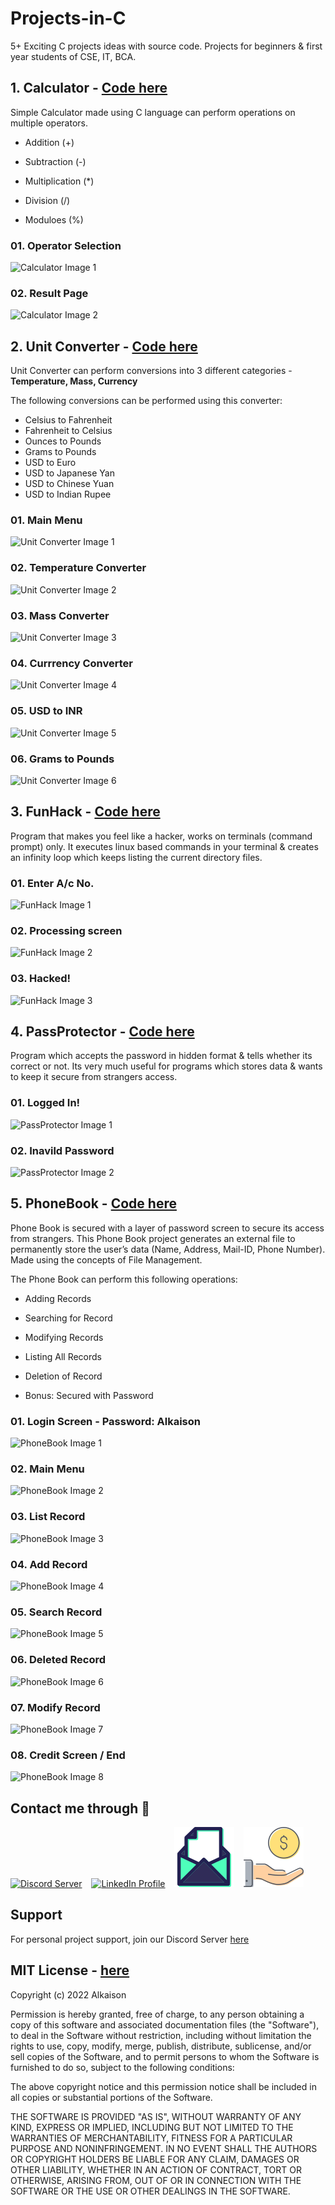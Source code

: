 
# Projects-in-C

 5+ Exciting C projects ideas with source code. Projects for beginners & first year students of CSE, IT, BCA.

## 1. Calculator - [Code here](https://github.com/Alkaison/Projects-in-C/blob/main/Calculator.c "Code for Calculator")

Simple Calculator made using C language can perform operations on multiple operators.

- Addition (+)

- Subtraction (-)

- Multiplication (*)

- Division (/)

- Moduloes (%)

### 01. Operator Selection
![Calculator Image 1](https://github.com/Alkaison/Projects-in-C/blob/main/Project-Images/Calculator-1.png)

### 02. Result Page
![Calculator Image 2](https://github.com/Alkaison/Projects-in-C/blob/main/Project-Images/Calculator-2.png)

## 2. Unit Converter - [Code here](https://github.com/Alkaison/Projects-in-C/blob/main/UnitConverter.c "Code for UnitConverter")

Unit Converter can perform conversions into 3 different categories - **Temperature, Mass, Currency**

The following conversions can be performed using this converter:

- Celsius to Fahrenheit
- Fahrenheit to Celsius
- Ounces to Pounds
- Grams to Pounds
- USD to Euro
- USD to Japanese Yan
- USD to Chinese Yuan
- USD to Indian Rupee

### 01. Main Menu
![Unit Converter Image 1](https://github.com/Alkaison/Projects-in-C/blob/main/Project-Images/UnitConverter-1.png)

### 02. Temperature Converter
![Unit Converter Image 2](https://github.com/Alkaison/Projects-in-C/blob/main/Project-Images/UnitConverter-2.png)

### 03. Mass Converter
![Unit Converter Image 3](https://github.com/Alkaison/Projects-in-C/blob/main/Project-Images/UnitConverter-3.png)

### 04. Currrency Converter
![Unit Converter Image 4](https://github.com/Alkaison/Projects-in-C/blob/main/Project-Images/UnitConverter-4.png)

### 05. USD to INR
![Unit Converter Image 5](https://github.com/Alkaison/Projects-in-C/blob/main/Project-Images/UnitConverter-5.png)

### 06. Grams to Pounds
![Unit Converter Image 6](https://github.com/Alkaison/Projects-in-C/blob/main/Project-Images/UnitConverter-6.png)

## 3. FunHack - [Code here](https://github.com/Alkaison/Projects-in-C/blob/main/FunHack.c "Code for FunHack")

Program that makes you feel like a hacker, works on terminals (command prompt) only. It executes linux based commands in your terminal & creates an infinity loop which keeps listing the current directory files.

### 01. Enter A/c No.
![FunHack Image 1](https://github.com/Alkaison/Projects-in-C/blob/main/Project-Images/FunHack-1.png)

### 02. Processing screen
![FunHack Image 2](https://github.com/Alkaison/Projects-in-C/blob/main/Project-Images/FunHack-2.png)

### 03. Hacked!
![FunHack Image 3](https://github.com/Alkaison/Projects-in-C/blob/main/Project-Images/FunHack-3.png)

## 4. PassProtector - [Code here](https://github.com/Alkaison/Projects-in-C/blob/main/PassProtector.c "Code for PassProtector")

Program which accepts the password in hidden format & tells whether its correct or not. Its very much useful for programs which stores data & wants to keep it secure from strangers access.

### 01. Logged In!
![PassProtector Image 1](https://github.com/Alkaison/Projects-in-C/blob/main/Project-Images/PassProtector-1.png)

### 02. Inavild Password
![PassProtector Image 2](https://github.com/Alkaison/Projects-in-C/blob/main/Project-Images/PassProtector-2.png)

## 5. PhoneBook - [Code here](https://github.com/Alkaison/Projects-in-C/blob/main/PhoneBook.c "Code for PhoneBook")

Phone Book is secured with a layer of password screen to secure its access from strangers. This Phone Book project generates an external file to permanently store the user’s data (Name, Address, Mail-ID, Phone Number). Made using the concepts of File Management.

The Phone Book can perform this following operations:

- Adding Records

- Searching for Record

- Modifying Records

- Listing All Records

- Deletion of Record

- Bonus: Secured with Password 

### 01. Login Screen - Password: Alkaison
![PhoneBook Image 1](https://github.com/Alkaison/Projects-in-C/blob/main/Project-Images/PhoneBook-1.png)

### 02. Main Menu
![PhoneBook Image 2](https://github.com/Alkaison/Projects-in-C/blob/main/Project-Images/PhoneBook-2.png)

### 03. List Record
![PhoneBook Image 3](https://github.com/Alkaison/Projects-in-C/blob/main/Project-Images/PhoneBook-3.png)

### 04. Add Record
![PhoneBook Image 4](https://github.com/Alkaison/Projects-in-C/blob/main/Project-Images/PhoneBook-4.png)

### 05. Search Record
![PhoneBook Image 5](https://github.com/Alkaison/Projects-in-C/blob/main/Project-Images/PhoneBook-5.png)

### 06. Deleted Record
![PhoneBook Image 6](https://github.com/Alkaison/Projects-in-C/blob/main/Project-Images/PhoneBook-6.png)

### 07. Modify Record
![PhoneBook Image 7](https://github.com/Alkaison/Projects-in-C/blob/main/Project-Images/PhoneBook-7.png)

### 08. Credit Screen / End 
![PhoneBook Image 8](https://github.com/Alkaison/Projects-in-C/blob/main/Project-Images/PhoneBook-8.png)

## Contact me through 📨

[![Discord Server](https://github.com/gauravghongde/social-icons/blob/master/SVG/Color/Discord.svg)](https://discord.gg/dF4PHxbHpA)
&ensp;
[![LinkedIn Profile](https://github.com/gauravghongde/social-icons/blob/master/SVG/Color/LinkedIN.svg)](https://www.linkedin.com/in/alkaison)
&ensp;
[![MailID](https://github.com/Alkaison/GitBashDemo/blob/main/mail.svg)](mailto:505ganeshmourya@gmail.com)
&ensp;
[![Ko-Fi Profile](https://github.com/Alkaison/GitBashDemo/blob/main/donate.svg)](https://ko-fi.com/alkaison)

## Support

For personal project support, join our Discord Server [here](https://discord.gg/dF4PHpA "Byte Hub Discord")

## MIT License - [here](https://github.com/Alkaison/Projects-in-C/blob/main/LICENSE.md "MIT License")

Copyright (c) 2022 Alkaison

Permission is hereby granted, free of charge, to any person obtaining a copy
of this software and associated documentation files (the "Software"), to deal
in the Software without restriction, including without limitation the rights
to use, copy, modify, merge, publish, distribute, sublicense, and/or sell
copies of the Software, and to permit persons to whom the Software is
furnished to do so, subject to the following conditions:

The above copyright notice and this permission notice shall be included in all
copies or substantial portions of the Software.

THE SOFTWARE IS PROVIDED "AS IS", WITHOUT WARRANTY OF ANY KIND, EXPRESS OR
IMPLIED, INCLUDING BUT NOT LIMITED TO THE WARRANTIES OF MERCHANTABILITY,
FITNESS FOR A PARTICULAR PURPOSE AND NONINFRINGEMENT. IN NO EVENT SHALL THE
AUTHORS OR COPYRIGHT HOLDERS BE LIABLE FOR ANY CLAIM, DAMAGES OR OTHER
LIABILITY, WHETHER IN AN ACTION OF CONTRACT, TORT OR OTHERWISE, ARISING FROM,
OUT OF OR IN CONNECTION WITH THE SOFTWARE OR THE USE OR OTHER DEALINGS IN THE
SOFTWARE.
